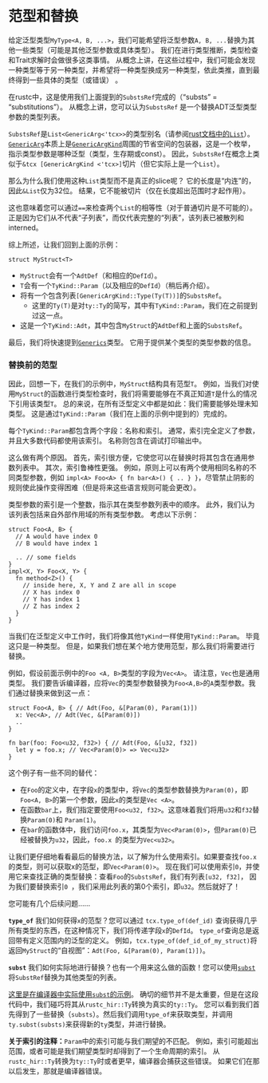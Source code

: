 # 范型和替换

给定泛型类型`MyType<A, B, ...>`，我们可能希望将泛型参数`A, B, ...`替换为其他一些类型（可能是其他泛型参数或具体类型）。
我们在进行类型推断，类型检查和Trait求解时会做很多这类事情。
从概念上讲，在这些过程中，我们可能会发现一种类型等于另一种类型，并希望将一种类型换成另一种类型，依此类推，直到最终得到一些具体的类型（或错误） 。

在rustc中，这是使用我们上面提到的`SubstsRef`完成的（“substs” = “substitutions”）。
从概念上讲，您可以认为`SubstsRef` 是一个替换ADT泛型类型参数的类型列表。

`SubstsRef`是`List<GenericArg<'tcx>>`的类型别名（请参阅[rust文档中的`List`][list]）。
[`GenericArg`]本质上是[`GenericArgKind`]周围的节省空间的包装器，这是一个枚举，指示类型参数是哪种泛型（类型，生存期或const）。
因此，`SubstsRef`在概念上类似于`&tcx [GenericArgKind <'tcx>]`切片（但它实际上是一个`List`）。

[list]: https://doc.rust-lang.org/nightly/nightly-rustc/rustc_middle/ty/struct.List.html
[`GenericArg`]: https://doc.rust-lang.org/nightly/nightly-rustc/rustc_middle/ty/subst/struct.GenericArg.html
[`GenericArgKind`]: https://doc.rust-lang.org/nightly/nightly-rustc/rustc_middle/ty/subst/enum.GenericArgKind.html

那么为什么我们使用这种`List`类型而不是真正的slice呢？
它的长度是“内连”的，因此`&List`仅为32位。
结果，它不能被切片（仅在长度超出范围时才起作用）。

这也意味着您可以通过`==`来检查两个`List`的相等性（对于普通切片是不可能的）。
正是因为它们从不代表“子列表”，而仅代表完整的“列表”，该列表已被散列和interned。

综上所述，让我们回到上面的示例：

```rust,ignore
struct MyStruct<T>
```

- `MyStruct`会有一个`AdtDef`（和相应的`DefId`）。
- `T`会有一个`TyKind::Param`（以及相应的`DefId`）（稍后再介绍）。
- 将有一个包含列表`[GenericArgKind::Type(Ty(T))]`的`SubstsRef`。
    - 这里的`Ty(T)`是对`ty::Ty`的简写，其中有`TyKind::Param`，我们在之前提到过这一点。
- 这是一个`TyKind::Adt`，其中包含`MyStruct`的`AdtDef`和上面的`SubstsRef`。

最后，我们将快速提到[`Generics`](https://doc.rust-lang.org/nightly/nightly-rustc/rustc_middle/ty/struct.Generics.html)类型。 它用于提供某个类型的类型参数的信息。

### 替换前的范型

因此，回想一下，在我们的示例中，`MyStruct`结构具有范型`T`。
例如，当我们对使用`MyStruct`的函数进行类型检查时，我们将需要能够在不真正知道`T`是什么的情况下引用该类型`T`。
总的来说，在所有泛型定义中都是如此：我们需要能够处理未知类型。 这是通过`TyKind::Param`（我们在上面的示例中提到的）完成的。

每个`TyKind::Param`都包含两个字段：名称和索引。
通常，索引完全定义了参数，并且大多数代码都使用该索引。
名称则包含在调试打印输出中。

这么做有两个原因。
首先，索引很方便，它使您可以在替换时将其包含在通用参数列表中。
其次，索引鲁棒性更强。 例如，原则上可以有两个使用相同名称的不同类型参数，例如 `impl<A> Foo<A> {
fn bar<A>() { .. } }`，尽管禁止阴影的规则使此操作变得困难（但是将来这些语言规则可能会更改）。

类型参数的索引是一个整数，指示其在类型参数列表中的顺序。 此外，我们认为该列表包括来自外部作用域的所有类型参数。
考虑以下示例：

```rust,ignore
struct Foo<A, B> {
  // A would have index 0
  // B would have index 1

  .. // some fields
}
impl<X, Y> Foo<X, Y> {
  fn method<Z>() {
    // inside here, X, Y and Z are all in scope
    // X has index 0
    // Y has index 1
    // Z has index 2
  }
}
```

当我们在泛型定义中工作时，我们将像其他`TyKind`一样使用`TyKind::Param`。
毕竟这只是一种类型。
但是，如果我们想在某个地方使用范型，那么我们将需要进行替换。

例如，假设前面示例中的`Foo <A, B>`类型的字段为`Vec<A>`。
请注意，`Vec`也是通用类型。
我们要告诉编译器，应将`Vec`的类型参数替换为`Foo<A,B>`的`A`类型参数。我们通过替换来做到这一点：

```rust,ignore
struct Foo<A, B> { // Adt(Foo, &[Param(0), Param(1)])
  x: Vec<A>, // Adt(Vec, &[Param(0)])
  ..
}

fn bar(foo: Foo<u32, f32>) { // Adt(Foo, &[u32, f32])
  let y = foo.x; // Vec<Param(0)> => Vec<u32>
}
```

这个例子有一些不同的替代：

- 在`Foo`的定义中，在字段`x`的类型中，将`Vec`的类型参数替换为`Param(0)`，即`Foo<A, B>`的第一个参数，因此`x`的类型是`Vec <A>`。
- 在函数`bar`上，我们指定要使用`Foo<u32, f32>`。这意味着我们将用`u32`和`f32`替换`Param(0)`和 `Param(1)`。
- 在`bar`的函数体中，我们访问`foo.x`，其类型为`Vec<Param(0)>`，但`Param(0)`已经被替换为`u32`，因此，`foo.x `的类型为`Vec<u32>`。

让我们更仔细地看看最后的替换方法，以了解为什么使用索引。如果要查找`foo.x`的类型，则可以获取x的范型，即`Vec<Param(0)>`。
现在我们可以使用索引`0`，并使用它来查找正确的类型替换：查看`Foo`的`SubstsRef`，我们有列表`[u32, f32]`，
因为我们要替换索引`0 `，我们采用此列表的第0个索引，即`u32`。然后就好了！

您可能有几个后续问题……

 **`type_of`** 我们如何获得`x`的范型？您可以通过 `tcx.type_of(def_id)` 查询获得几乎所有类型的东西，在这种情况下，我们将传递字段`x`的`DefId`。
`type_of`查询总是返回带有定义范围内的泛型的定义。
例如，`tcx.type_of(def_id_of_my_struct)`将返回`MyStruct`的“自视图”：`Adt(Foo, &[Param(0), Param(1)])`。

**`subst`** 我们如何实际地进行替换？也有一个用来这么做的函数！您可以使用[`subst`](https://doc.rust-lang.org/nightly/nightly-rustc/rustc_middle/ty/subst/trait.Subst.html)将`SubstRef`替换为其他类型的列表。

[这里是在编译器中实际使用`subst`的示例][substex]。
确切的细节并不是太重要，但是在这段代码中，我们碰巧将其从`rustc_hir::Ty`转换为真实的`ty::Ty`。
您可以看到我们首先得到了一些替换（`substs`）。然后我们调用`type_of`来获取类型，并调用`ty.subst(substs)`来获得新的`ty`类型，并进行替换。

[substex]: https://github.com/rust-lang/rust/blob/597f432489f12a3f33419daa039ccef11a12c4fd/src/librustc_typeck/astconv.rs#L942-L953

**关于索引的注释：**`Param`中的索引可能与我们期望的不匹配。
例如，索引可能超出范围，或者可能是我们期望类型时却得到了一个生命周期的索引。
从`rustc_hir::Ty`转换为`ty::Ty`时或者更早，编译器会捕获这些错误。
如果它们在那以后发生，那就是编译器错误。


